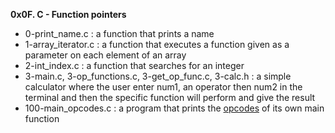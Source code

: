 **0x0F. C - Function pointers**

* 0-print_name.c : a function that prints a name
* 1-array_iterator.c : a function that executes a function given as a parameter on each element of an array
* 2-int_index.c : a function that searches for an integer
* 3-main.c, 3-op_functions.c, 3-get_op_func.c, 3-calc.h : a simple calculator where the user enter num1, an operator then num2 in the terminal and then the specific function will perform and give the result
* 100-main_opcodes.c : a program that prints the [opcodes](https://en.wikipedia.org/wiki/Opcode "opcodes") of its own main function
